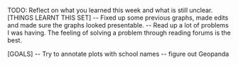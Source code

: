 TODO: Reflect on what you learned this week and what is still unclear.
[THINGS LEARNT THIS SET]
-- Fixed up some previous graphs, made edits and made sure the graphs looked presentable.
-- Read up a lot of problems I was having. The feeling of solving a problem through reading forums is the best.

[GOALS]
-- Try to annotate plots with school names
-- figure out Geopanda
